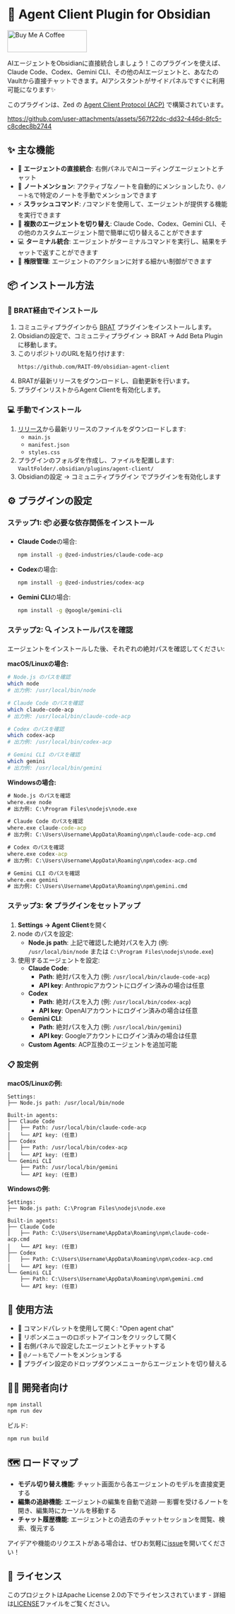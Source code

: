 # 🤖 Agent Client Plugin for Obsidian

<a href="https://www.buymeacoffee.com/rait09" target="_blank"><img src="https://cdn.buymeacoffee.com/buttons/v2/default-yellow.png" alt="Buy Me A Coffee" width="180" height="50" ></a>

AIエージェントをObsidianに直接統合しましょう！このプラグインを使えば、Claude Code、Codex、Gemini CLI、その他のAIエージェントと、あなたのVaultから直接チャットできます。AIアシスタントがサイドパネルですぐに利用可能になります✨

このプラグインは、Zed の [Agent Client Protocol (ACP)](https://github.com/zed-industries/agent-client-protocol) で構築されています。

https://github.com/user-attachments/assets/567f22dc-dd32-446d-8fc5-c8cdec8b2744

## ✨ 主な機能

- 🔗 **エージェントの直接統合**: 右側パネルでAIコーディングエージェントとチャット
- 📝 **ノートメンション**: アクティブなノートを自動的にメンションしたり、`@ノート名`で特定のノートを手動でメンションできます
- ⚡ **スラッシュコマンド**: `/`コマンドを使用して、エージェントが提供する機能を実行できます
- 🔄 **複数のエージェントを切り替え**: Claude Code、Codex、Gemini CLI、その他のカスタムエージェント間で簡単に切り替えることができます
- 💻 **ターミナル統合**: エージェントがターミナルコマンドを実行し、結果をチャットで返すことができます
- 🔐 **権限管理**: エージェントのアクションに対する細かい制御ができます

## 📦 インストール方法
### 🧪 BRAT経由でインストール
1. コミュニティプラグインから [BRAT](https://github.com/TfTHacker/obsidian42-brat) プラグインをインストールします。
2. Obsidianの設定で、コミュニティプラグイン → BRAT → Add Beta Plugin に移動します。
3. このリポジトリのURLを貼り付けます:
   ```
   https://github.com/RAIT-09/obsidian-agent-client
   ```
4. BRATが最新リリースをダウンロードし、自動更新を行います。
5. プラグインリストからAgent Clientを有効化します。

### 💻 手動でインストール
1. [リリース](https://github.com/RAIT-09/obsidian-agent-client/releases)から最新リリースのファイルをダウンロードします:
   - `main.js`
   - `manifest.json`
   - `styles.css`
2. プラグインのフォルダを作成し、ファイルを配置します: `VaultFolder/.obsidian/plugins/agent-client/`
3. Obsidianの設定 → コミュニティプラグイン でプラグインを有効化します

## ⚙️ プラグインの設定

### ステップ1: 📦 必要な依存関係をインストール

- **Claude Code**の場合:
  ```bash
  npm install -g @zed-industries/claude-code-acp
  ```

- **Codex**の場合:
  ```bash
  npm install -g @zed-industries/codex-acp
  ```

- **Gemini CLI**の場合:
  ```bash
  npm install -g @google/gemini-cli
  ```

### ステップ2: 🔍 インストールパスを確認

エージェントをインストールした後、それぞれの絶対パスを確認してください:

**macOS/Linuxの場合:**
```bash
# Node.js のパスを確認
which node
# 出力例: /usr/local/bin/node

# Claude Code のパスを確認
which claude-code-acp
# 出力例: /usr/local/bin/claude-code-acp

# Codex のパスを確認
which codex-acp
# 出力例: /usr/local/bin/codex-acp

# Gemini CLI のパスを確認
which gemini
# 出力例: /usr/local/bin/gemini
```

**Windowsの場合:**
```cmd
# Node.js のパスを確認
where.exe node
# 出力例: C:\Program Files\nodejs\node.exe

# Claude Code のパスを確認
where.exe claude-code-acp
# 出力例: C:\Users\Username\AppData\Roaming\npm\claude-code-acp.cmd

# Codex のパスを確認
where.exe codex-acp
# 出力例: C:\Users\Username\AppData\Roaming\npm\codex-acp.cmd

# Gemini CLI のパスを確認
where.exe gemini
# 出力例: C:\Users\Username\AppData\Roaming\npm\gemini.cmd
```

### ステップ3: 🛠️ プラグインをセットアップ

1. **Settings → Agent Client**を開く
2. node のパスを設定:
   - **Node.js path**: 上記で確認した絶対パスを入力 (例: `/usr/local/bin/node` または `C:\Program Files\nodejs\node.exe`)
1. 使用するエージェントを設定:
   - **Claude Code**:
     - **Path**: 絶対パスを入力 (例: `/usr/local/bin/claude-code-acp`)
     - **API key**: Anthropicアカウントにログイン済みの場合は任意
   - **Codex**
	   - **Path**: 絶対パスを入力 (例: `/usr/local/bin/codex-acp`)
	   - **API key**: OpenAIアカウントにログイン済みの場合は任意
   - **Gemini CLI**:
     - **Path**: 絶対パスを入力 (例: `/usr/local/bin/gemini`)
     - **API key**: Googleアカウントにログイン済みの場合は任意
   - **Custom Agents**: ACP互換のエージェントを追加可能

### 📋 設定例

**macOS/Linuxの例:**
```
Settings:
├── Node.js path: /usr/local/bin/node

Built-in agents:
├── Claude Code
│   ├── Path: /usr/local/bin/claude-code-acp
│   └── API key: (任意)
├── Codex
│   ├── Path: /usr/local/bin/codex-acp
│   └── API key: (任意)
└── Gemini CLI
    ├── Path: /usr/local/bin/gemini
    └── API key: (任意)
```

**Windowsの例:**
```
Settings:
├── Node.js path: C:\Program Files\nodejs\node.exe

Built-in agents:
├── Claude Code
│   ├── Path: C:\Users\Username\AppData\Roaming\npm\claude-code-acp.cmd
│   └── API key: (任意)
├── Codex
│   ├── Path: C:\Users\Username\AppData\Roaming\npm\codex-acp.cmd
│   └── API key: (任意)
└── Gemini CLI
    ├── Path: C:\Users\Username\AppData\Roaming\npm\gemini.cmd
    └── API key: (任意)
```

## 🚀 使用方法

- 🎯 コマンドパレットを使用して開く: "Open agent chat"
- 🤖 リボンメニューのロボットアイコンをクリックして開く
- 💬 右側パネルで設定したエージェントとチャットする
- 📝 `@ノート名`でノートをメンションする
- 🔄 プラグイン設定のドロップダウンメニューからエージェントを切り替える

## 👨‍💻 開発者向け

```bash
npm install
npm run dev
```

ビルド:
```bash
npm run build
```

## 🗺️ ロードマップ

- **モデル切り替え機能**: チャット画面から各エージェントのモデルを直接変更する
- **編集の追跡機能**: エージェントの編集を自動で追跡 — 影響を受けるノートを開き、編集時にカーソルを移動する
- **チャット履歴機能**: エージェントとの過去のチャットセッションを閲覧、検索、復元する

アイデアや機能のリクエストがある場合は、ぜひお気軽に[issue](https://github.com/RAIT-09/obsidian-agent-client/issues)を開いてください！

## 📄 ライセンス

このプロジェクトはApache License 2.0の下でライセンスされています - 詳細は[LICENSE](LICENSE)ファイルをご覧ください。
